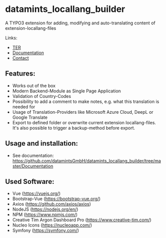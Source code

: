 datamints_locallang_builder
============

A TYPO3 extension for adding, modifying and auto-translating content of extension-locallang-files

Links:

- [TER](https://typo3.org/extensions/repository/view/datamints_locallang_builder)
- [Documentation](https://docs.typo3.org/p/datamints/locallang_builder/master/en-us)
- [Contact](mailto:m.weisgerber@datamints.com)

Features:
---------

- Works out of the box
- Modern Backend-Module as Single Page Application
- Validation of Country-Codes
- Possibility to add a comment to make notes, e.g. what this translation is needed for
- Usage of Translation-Providers like Microsoft Azure Cloud, DeepL or Google Translate
- Export to defined folder or overwrite current extension locallang-files. It's also possible to trigger a backup-method before export.

Usage and installation:
---------

- See documentation: https://github.com/datamintsGmbH/datamints_locallang_builder/tree/master/Documentation

Used Software:
---------

- Vue (https://vuejs.org/)
- Bootstrap-Vue (https://bootstrap-vue.org/)
- Axios (https://github.com/axios/axios)
- NodeJS (https://nodejs.org/en/)
- NPM (https://www.npmjs.com/)
- Creative Tim Argon Dashboard Pro (https://www.creative-tim.com/)
- Nucleo Icons (https://nucleoapp.com/)
- Symfony (https://symfony.com/)
